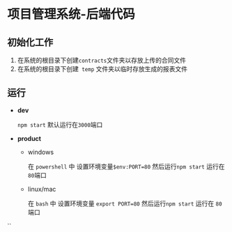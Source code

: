 # 项目管理系统-后端代码

## 初始化工作
1. 在系统的根目录下创建`contracts`文件夹以存放上传的合同文件
2. 在系统的根目录下创建` temp` 文件夹以临时存放生成的报表文件

## 运行

- **dev**

   `npm start` 默认运行在`3000`端口

- **product**

  - windows
    
    在 `powershell` 中 设置环境变量`$env:PORT=80` 然后运行`npm start` 运行在 `80`端口
  
  - linux/mac
    
    在 `bash` 中 设置环境变量 `export PORT=80` 然后运行`npm start` 运行在 `80`端口
   
``